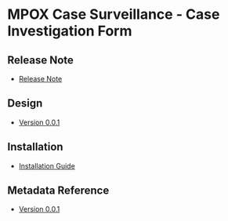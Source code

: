 # MPOX Case Surveillance - Case Investigation Form

## Release Note

- [Release Note](#mpox-cif-release-note)

## Design

- [Version 0.0.1](#mpox-cif-design)

## Installation

- [Installation Guide](#mpox-cif-installation)

## Metadata Reference

- [Version 0.0.1](https://packages.dhis2.org/en/MPOX_CIF/0.0.1/DHIS2.40/MPOX_CIF_COMPLETE_0.0.1_DHIS2.40.xlsx)
